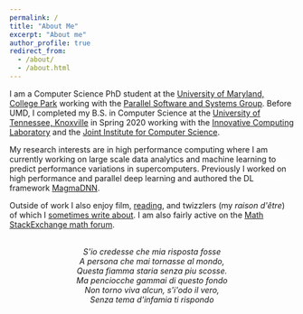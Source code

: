 ```yaml
---
permalink: /
title: "About Me"
excerpt: "About me"
author_profile: true
redirect_from: 
  - /about/
  - /about.html
---
```


I am a Computer Science PhD student at the [University of Maryland, College Park](https://www.cs.umd.edu/) working with the [Parallel Software and Systems Group](https://pssg.cs.umd.edu). Before UMD, I completed my B.S. in Computer Science at the [University of Tennessee, Knoxville](http://www.eecs.utk.edu/) in Spring 2020 working with the [Innovative Computing Laboratory](https://www.icl.utk.edu/) and the [Joint Institute for Computer Science](https://www.jics.utk.edu/).

My research interests are in high performance computing where I am currently working on large scale data analytics and machine learning to predict performance variations in supercomputers. Previously I worked on high performance and parallel deep learning and authored the DL framework [MagmaDNN](https://github.com/MagmaDNN/magmadnn).

Outside of work I also enjoy film, [reading](https://www.goodreads.com/user/show/101631777-daniel-nichols), and twizzlers (my _raison d'être_) of which I [sometimes write about](/year-archive/). I am also fairly active on the [Math StackExchange math forum](https://math.stackexchange.com/users/274085/dando18).

<p align="center">
<i>
<br>
S'io credesse che mia risposta fosse<br>
A persona che mai tornasse al mondo,<br>
Questa fiamma staria senza piu scosse.<br>
Ma penciocche gammai di questo fondo<br>
Non torno viva alcun, s'i'odo il vero,<br>
Senza tema d'infamia ti rispondo<br>
</i>
</p>
